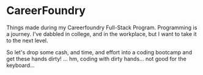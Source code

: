 # CareerFoundry
Things made during my Careerfoundry Full-Stack Program.
Programming is a journey. I've dabbled in college, and in the workplace, but I want to take it to the next level.

So let's drop some cash, and time, and effort into a coding bootcamp and get these hands dirty! ... hm, coding with dirty hands... not good for the keyboard...
